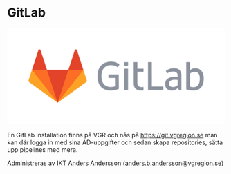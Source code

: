 # GitLab

![](../../.gitbook/assets/image%20%282%29.png)

En GitLab installation finns på VGR och nås på https://git.vgregion.se man kan där logga in med sina AD-uppgifter och sedan skapa repositories, sätta upp pipelines med mera.

Administreras av IKT Anders Andersson \(anders.b.andersson@vgregion.se\)

